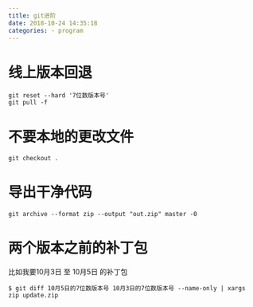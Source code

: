 ```yaml
---
title: git进阶
date: 2018-10-24 14:35:18
categories: - program
---
```


# 线上版本回退

```
git reset --hard '7位数版本号'
git pull -f
```

# 不要本地的更改文件

```
git checkout .
```

# 导出干净代码

`git archive --format zip --output "out.zip" master -0`

# 两个版本之前的补丁包

比如我要10月3日 至 10月5日 的补丁包

`$ git diff 10月5日的7位数版本号 10月3日的7位数版本号 --name-only | xargs zip update.zip`